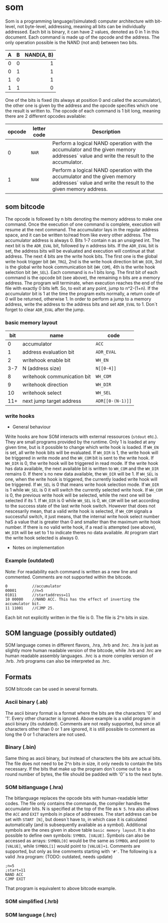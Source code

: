 # som

Som is a programming language/(simulated) computer architecture with bit-level, not byte-level, addressing, meaning all bits can be individually addressed. Each bit is binary, it can have 2 values, denoted as 0 in 1 in this document. Each command is made up of the opcode and the address. The only operation possible is the NAND (not and) between two bits.

| A | B | NAND(A, B) |
|:-:|:-:|----:|
| 0 | 0 |  1  |
| 0 | 1 |  1  |
| 1 | 0 |  1  |
| 1 | 1 |  0  |

One of the bits is fixed (its always at position 0 and called the accumulator), the other one is given by the address and the opcode specifies which one the result is written to. The opcode of each command is 1 bit long, meaning there are 2 different opcodes available:

 opcode | letter code |Description |
 --- | --- |--- |
0|`NAR`|Perform a logical NAND operation with the accumulator and the given memory addresses´ value and write the result to the accumulator.|
1|`NAW`|Perform a logical NAND operation with the accumulator and the given memory addresses´ value and write the result to the given memory address.|

## som bitcode

The opcode is followed by n bits denoting the memory address to make one command. Once the execution of one command is complete, execution will resume at the next command.
The accumulator lays in the regular address space, and it can be written to/read from like every other address. The accumulator address is always 0.
Bits 1-7 contain n as an unsigned int. The next bit is the `ADR_EVAL` bit, followed by n address bits. If the `ADR_EVAL` bit is set, the address bits will be evaluated and execution will continue at that address.
The next 4 bits are the write hook bits. The first one is the global write hook trigger bit (`WH_TRG`), 2nd is the write hook direction bit `WH_DIR`, 3rd is the global write hook communication bit (`WH_COM`), 4th is the write hook selection bit (`WH_SEL`). 
Each command is n+1 bits long. The first bit of each command is the opcode bit (see above), the remaining n bits are a memory address. The program will terminate, when execution reaches the end of the file with exactly 0 bits left. So, to exit at any point, jump to n^2-(1+n). If the accumulator bit is 1 at the time the program exits normally, a return code of 0 will be returned, otherwise 1.
In order to perform a jump to a memory address, write the address to the address bits and set `ADR_EVAL` to 1. Don´t forget to clear `ADR_EVAL` after the jump.

### basic memory layout

bit | name | code |
--- | --- | --- |
0|accumulator|`ACC`|
1|address evaluation bit|`ADR_EVAL`|
2|writehook enable bit|`WH_EN`|
3-7|N (address size)|`N[[0-4]]`|
8|writehook communication bit|`WH_COM`|
9|writehook direction|`WH_DIR`|
10|writehook select|`WH_SEL`|
11+|next jump target address|`ADR[[0-(N-1)]]`

### write hooks

- General behaviour

Write hooks are how SOM interacts with external ressources (`stdout` etc.). They are small programs provided by the runtime. Only 1 is loaded at any given time, but is it possible to change which write hook is loaded.
If `WH_EN` is set, all write hook bits will be evaluated. If `WH_DIR` is 1, the write hook will be triggered in write mode and the `WH_COM` bit  is sent to the write hook. If `WH_DIR` is 0, the write hook will be triggered in read mode. If the write hook has data available, the next available bit is written to `WH_COM` and the `WH_DIR` remains 0. If there´s no new data available, the `WH_DIR` will be 1.
If `WH_SEL` is one, when the write hook is triggered, the currently loaded write hook will be triggered. If `WH_SEL` is 0 that means write hook selection mode. If `WH_DIR` is 1 while `WH_SEL` is 0 it will switch the currently selected write hook. If `WH_COM` is 0, the previous write hook will be selected, while the next one will be selected if its 1. If `WH_DIR` is 0 while `WH_SEL` is 0, `WH_COM` will be set according to the success state of the last write hook switch. However that does not nescesarily mean, that a valid write hook is selected, if `WH_COM` signals a successful switch, it just means, that the internal write hook select number haS a value that is greater than 0 and smaller than the maximum write hook number. If there is no valid write hook, if a read is attempted (see above), `WH_DIR` will be set to 1 to indicate theres no data available. At program start the write hook selected is always 0.

- Notes on implementation
  
### Example (outdated)

Note: For readability each command is written as a new line and commented. Comments are not supported within the bitcode.

```
0			//accumulator
00001		//n=5
01011		//startaddress=11
10 00000	//NAND ACC. This has the effect of inverting the accumulator bit.
11 11001	//CJMP 25.
```

Each bit not explicitly written in the file is 0. The file is 2^n bits in size.

## SOM language (possibly outdated)

SOM language comes in different flavors, .hra, .hrb and .hrc. .hra is just as slightly more human readable version of the bitcode, while .hrb and .hrc are human readable assembly languages. .hrc is a more complex version of .hrb. .hrb programs can also be interpreted as .hrc.

## Formats

SOM bitcode can be used in several formats.

### Ascii binary (.ab)

The ascii binary format is a format where the bits are the characters '0' and '1'. Every other character is ignored. Above example is a valid program in ascii binary (its outdated).  Comments are not really supported, but since all characters other than 0 or 1 are ignored, it is still possible to comment as long the 0 or 1 characters are not used.

### Binary (.bin)

Same thing as ascii binary, but instead of characters the bits are actual bits. The file does not need to be 2^n bits in size, it only needs to contain the bits necessary. If the bits that make up the program don´t come out to be a round number of bytes, the file should be padded with '0'´s to the next byte.

### SOM bitlanguage (.hra)

The bitlanguage replaces the opcode bits with human-readable letter codes. The file only contains the commands, the compiler handles the accumulator bits. N is specified at the top of the file as `N 5`. hra also allows the `ACC` and `EXIT` symbols in place of addresses. The start address can be set with `START [N]`, but doesn´t have to, in which case it is calculated automatically (and is subsequently available as a symbol). Additional symbols are the ones given in above table `basic memory layout`. It is also possible to define own symbols: `SYMBOL [VALUE]`. Symbols can also be accessed as arrays: `SYMBOL[0]` would be the same as `SYMBOL` and point to `[VALUE]`, while `SYMBOL[1]` would point to `[VALUE]+1`. Comments are supported, but only as line comments starting with `'#'`. The following is a valid .hra program: (TODO: outdated, needs update)

```
;n=5
;start=11
NAND ACC
CJMP EXIT
```

That program is equivalent to above bitcode example.

### SOM simplified (.hrb)

### SOM language (.hrc)

